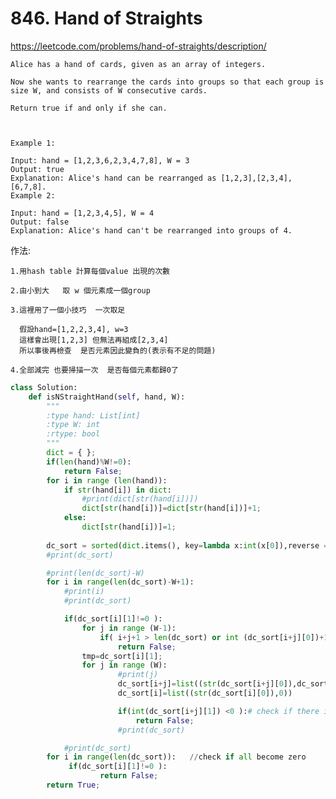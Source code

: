 # 846. Hand of Straights
https://leetcode.com/problems/hand-of-straights/description/

    Alice has a hand of cards, given as an array of integers.
    
    Now she wants to rearrange the cards into groups so that each group is size W, and consists of W consecutive cards.
    
    Return true if and only if she can.
    
     
    
    Example 1:
    
    Input: hand = [1,2,3,6,2,3,4,7,8], W = 3
    Output: true
    Explanation: Alice's hand can be rearranged as [1,2,3],[2,3,4],[6,7,8].
    Example 2:
    
    Input: hand = [1,2,3,4,5], W = 4
    Output: false
    Explanation: Alice's hand can't be rearranged into groups of 4.
    
作法:

    1.用hash table 計算每個value 出現的次數  
    
    2.由小到大   取 w 個元素成一個group
      
    3.這裡用了一個小技巧  一次取足
    
      假設hand=[1,2,2,3,4], w=3 
      這樣會出現[1,2,3] 但無法再組成[2,3,4]  
      所以事後再檢查  是否元素因此變負的(表示有不足的問題)
      
    4.全部減完 也要掃描一次  是否每個元素都歸0了
            
```python
class Solution:
    def isNStraightHand(self, hand, W):
        """
        :type hand: List[int]
        :type W: int
        :rtype: bool
        """
        dict = { };
        if(len(hand)%W!=0):
            return False;
        for i in range (len(hand)):
            if str(hand[i]) in dict:
                #print(dict[str(hand[i])])
                dict[str(hand[i])]=dict[str(hand[i])]+1;
            else:   
                dict[str(hand[i])]=1;
       
        dc_sort = sorted(dict.items(), key=lambda x:int(x[0]),reverse = False)
        #print(dc_sort)

        #print(len(dc_sort)-W)
        for i in range(len(dc_sort)-W+1):
            #print(i)
            #print(dc_sort)        

            if(dc_sort[i][1]!=0 ):
                for j in range (W-1):
                    if( i+j+1 > len(dc_sort) or int (dc_sort[i+j][0])+1 !=int (dc_sort[i+j+1][0]) ): 
                        return False;
                tmp=dc_sort[i][1];
                for j in range (W):
                        #print(j)
                        dc_sort[i+j]=list((str(dc_sort[i+j][0]),dc_sort[i+j][1]-tmp))
                        dc_sort[i]=list((str(dc_sort[i][0]),0))

                        if(int(dc_sort[i+j][1]) <0 ):# check if there is a insufficient problem
                            return False;
                        #print(dc_sort)        

            #print(dc_sort)     
        for i in range(len(dc_sort)):   //check if all become zero
             if(dc_sort[i][1]!=0 ):
                    return False;
        return True;
        
        
```